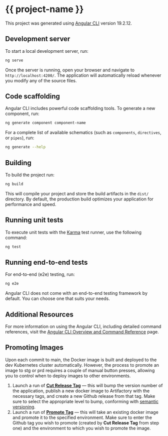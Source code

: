 # {{ project-name }}

This project was generated using [Angular CLI](https://github.com/angular/angular-cli) version 19.2.12.

## Development server

To start a local development server, run:

```bash
ng serve
```

Once the server is running, open your browser and navigate to `http://localhost:4200/`. The application will automatically reload whenever you modify any of the source files.

## Code scaffolding

Angular CLI includes powerful code scaffolding tools. To generate a new component, run:

```bash
ng generate component component-name
```

For a complete list of available schematics (such as `components`, `directives`, or `pipes`), run:

```bash
ng generate --help
```

## Building

To build the project run:

```bash
ng build
```

This will compile your project and store the build artifacts in the `dist/` directory. By default, the production build optimizes your application for performance and speed.

## Running unit tests

To execute unit tests with the [Karma](https://karma-runner.github.io) test runner, use the following command:

```bash
ng test
```

## Running end-to-end tests

For end-to-end (e2e) testing, run:

```bash
ng e2e
```

Angular CLI does not come with an end-to-end testing framework by default. You can choose one that suits your needs.

## Additional Resources

For more information on using the Angular CLI, including detailed command references, visit the [Angular CLI Overview and Command Reference](https://angular.dev/tools/cli) page.

## Promoting Images

Upon each commit to main, the Docker image is built and deployed to the dev Kubernetes cluster automatically. However, the process to promote an image to stg or prd requires a couple of manual button presses, allowing you to control when to deploy images to other environments.

1. Launch a run of [**Cut Release Tag**](.github/workflows/cut-tag.yaml) — this will bump the version number of the application, publish a new docker image to Artifactory with the necessary tags, and create a new Github release from that tag. Make sure to select the appropriate level to bump, conforming with [semantic versioning](https://semver.org/).
2. Launch a run of [**Promote Tag**](.github/workflows/promote.yaml) — this will take an existing docker image and promote it to the specified environment. Make sure to enter the Github tag you wish to promote (created by **Cut Release Tag** from step one) and the environment to which you wish to promote the image.
